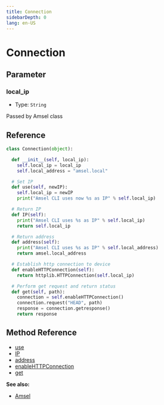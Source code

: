 ```yaml
---
title: Connection
sidebarDepth: 0
lang: en-US
---
```


# Connection

## Parameter

### local_ip
  - Type: `String`
  
  Passed by Amsel class

## Reference

```python
class Connection(object):

  def __init__(self, local_ip):
    self.local_ip = local_ip
    self.local_address = "amsel.local"

  # Set IP
  def use(self, newIP):
    self.local_ip = newIP
    print("Amsel CLI uses now %s as IP" % self.local_ip)

  # Return IP
  def IP(self):
    print("Amsel CLI uses %s as IP" % self.local_ip)
    return self.local_ip

  # Return address
  def address(self):
    print("Amsel CLI uses %s as IP" % self.local_address)
    return amsel.local_address

  # Establish http connection to device
  def enableHTTPConnection(self):
    return httplib.HTTPConnection(self.local_ip)

  # Perform get request and return status
  def get(self, path):
    connection = self.enableHTTPConnection()
    connection.request("HEAD", path)
    response = connection.getresponse()
    return response

```

## Method Reference
- [use](/docs/methods.html#use)
- [IP](/docs/methods.html#IP)
- [address](/docs/methods.html#address)
- [enableHTTPConnection](/docs/methods.html#enableHTTPConnection)
- [get](/docs/methods.html#get)


**See also:**
- [Amsel](/docs/classes/amsel/)